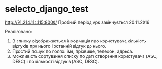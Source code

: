 # selecto_django_test

http://91.214.114.115:8000/  Пробний період vps закінчується 20.11.2016

Реалізовано:
1) В списку відображається інформація про користувача,кількість відгуків про нього і останній відгук до нього.
3) Простий пошук по полях:  імя, прізвище, телефон, адреса.
4) Можливість сортування списку по даті створення користувача (ASC, DESC) і по кількості відгуків (ASC, DESC).

